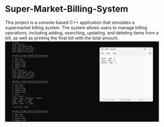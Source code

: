# Super-Market-Billing-System
This project is a console-based C++ application that simulates a supermarket billing system. The system allows users to manage billing operations, including adding, searching, updating, and deleting items from a bill, as well as printing the final bill with the total amount.
![Screenshot](/image.png)
